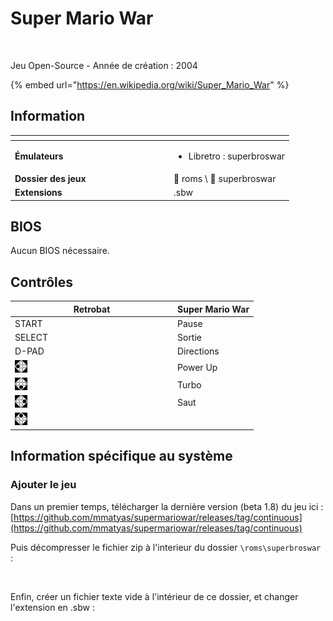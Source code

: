 # Super Mario War

<div align="left">

<figure><img src="https://raw.githubusercontent.com/fabricecaruso/es-theme-carbon/0ab5d8cd36c673c827b022c2ae53042a38df33da/art/logos/superbroswar.svg" alt=""><figcaption></figcaption></figure>

</div>

Jeu Open-Source - Année de création : 2004

{% embed url="https://en.wikipedia.org/wiki/Super_Mario_War" %}

## Information

<table data-header-hidden><thead><tr><th width="240"></th><th></th></tr></thead><tbody><tr><td><strong>Émulateurs</strong></td><td><ul><li>Libretro : superbroswar</li></ul></td></tr><tr><td><strong>Dossier des jeux</strong></td><td><span data-gb-custom-inline data-tag="emoji" data-code="1f4c2">📂</span> roms \ <span data-gb-custom-inline data-tag="emoji" data-code="1f4c2">📂</span> superbroswar</td></tr><tr><td><strong>Extensions</strong></td><td>.sbw</td></tr></tbody></table>

## BIOS

Aucun BIOS nécessaire.

## Contrôles

<table><thead><tr><th width="246">Retrobat</th><th>Super Mario War</th></tr></thead><tbody><tr><td>START</td><td>Pause</td></tr><tr><td>SELECT</td><td>Sortie</td></tr><tr><td>D-PAD</td><td>Directions</td></tr><tr><td><img src="../../../.gitbook/assets/image (32).png" alt=""></td><td>Power Up</td></tr><tr><td><img src="../../../.gitbook/assets/image (19).png" alt=""></td><td>Turbo</td></tr><tr><td><img src="../../../.gitbook/assets/image (6).png" alt=""></td><td>Saut</td></tr><tr><td><img src="../../../.gitbook/assets/image (34).png" alt=""></td><td></td></tr></tbody></table>

## Information spécifique au système

### Ajouter le jeu

Dans un premier temps, télécharger la dernière version (beta 1.8) du jeu ici : [https://github.com/mmatyas/supermariowar/releases/tag/continuous](https://github.com/mmatyas/supermariowar/releases/tag/continuous)

Puis décompresser le fichier zip à l'interieur du dossier `\roms\superbroswar` :

<div align="left">

<figure><img src="https://i.imgur.com/J5hvgIf.png" alt=""><figcaption></figcaption></figure>

</div>

Enfin, créer un fichier texte vide à l'intérieur de ce dossier, et changer l'extension en .sbw :

<div align="left">

<figure><img src="https://i.imgur.com/HkofXzH.png" alt=""><figcaption></figcaption></figure>

</div>
